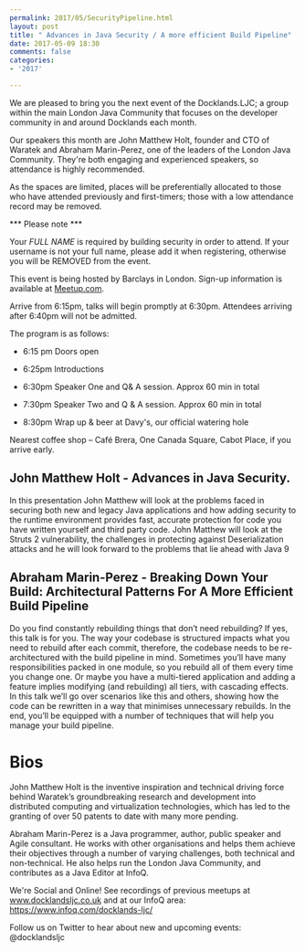 ```yaml
---
permalink: 2017/05/SecurityPipeline.html
layout: post
title: " Advances in Java Security / A more efficient Build Pipeline"
date: 2017-05-09 18:30
comments: false
categories: 
- '2017'

---
```



We are pleased to bring you the next event of the Docklands.LJC; a group within the main London Java Community that focuses on the developer community in and around Docklands each month.

Our speakers this month are John Matthew Holt, founder and CTO of Waratek and Abraham Marin-Perez, one of the leaders of the London Java Community.
They're both engaging and experienced speakers, so attendance is highly recommended.

As the spaces are limited, places will be preferentially allocated to those who have attended previously and first-timers; those with a low attendance record may be removed. 

*** Please note ***

Your *FULL NAME* is required by building security in order to attend.
If your username is not your full name, please add it when registering, otherwise you will be REMOVED from the event.


This event is being hosted by Barclays in London. Sign-up information is available at <a href="https://www.meetup.com/Londonjavacommunity/events/239482943//">Meetup.com</a>.

Arrive from 6:15pm, talks will begin promptly at 6:30pm. 
Attendees arriving after 6:40pm will not be admitted.

The program is as follows:

- 6:15 pm Doors open 

- 6:25pm Introductions

- 6:30pm Speaker One and Q& A session. Approx 60 min in total

- 7:30pm Speaker Two and Q & A session. Approx 60 min in total

- 8:30pm Wrap up & beer at Davy's, our official watering hole 


Nearest coffee shop – Café Brera, One Canada Square, Cabot Place, if you arrive early. 


John Matthew Holt -  Advances in Java Security.
-----------------------------------------------

In this presentation John Matthew will look at the problems faced in securing both new and legacy Java applications and how adding security to the runtime environment provides fast, accurate protection for code you have written yourself and third party code. John Matthew will look at the Struts 2 vulnerability, the challenges in protecting against Deserialization attacks and he will look forward to the problems that lie ahead with Java 9


Abraham Marin-Perez - Breaking Down Your Build: Architectural Patterns For A More Efficient Build Pipeline
-----------------------------------------------------------------------------------------------------------

Do you find constantly rebuilding things that don’t need rebuilding? If yes, this talk is for you. The way your codebase is structured impacts what you need to rebuild after each commit, therefore, the codebase needs to be re-architectured with the build pipeline in mind. Sometimes you’ll have many responsibilities packed in one module, so you rebuild all of them every time you change one. Or maybe you have a multi-tiered application and adding a feature implies modifying (and rebuilding) all tiers, with cascading effects. In this talk we’ll go over scenarios like this and others, showing how the code can be rewritten in a way that minimises unnecessary rebuilds. In the end, you’ll be equipped with a number of techniques that will help you manage your build pipeline.


Bios
====


John Matthew Holt is the inventive inspiration and technical driving force behind Waratek’s groundbreaking research and development into distributed computing and virtualization technologies, which has led to the granting of over 50 patents to date with many more pending.


Abraham Marin-Perez is a Java programmer, author, public speaker and Agile consultant. He works with other organisations and helps them achieve their objectives through a number of varying challenges, both technical and non-technical. He also helps run the London Java Community, and contributes as a Java Editor at InfoQ.


We're Social and Online!
See recordings of previous meetups at www.docklandsljc.co.uk and at our InfoQ area: https://www.infoq.com/docklands-ljc/


Follow us on Twitter to hear about new and upcoming events: @docklandsljc
